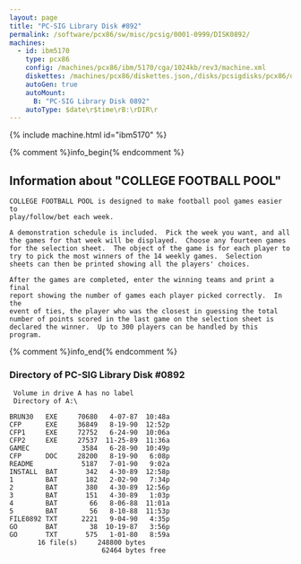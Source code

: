 ```yaml
---
layout: page
title: "PC-SIG Library Disk #892"
permalink: /software/pcx86/sw/misc/pcsig/0001-0999/DISK0892/
machines:
  - id: ibm5170
    type: pcx86
    config: /machines/pcx86/ibm/5170/cga/1024kb/rev3/machine.xml
    diskettes: /machines/pcx86/diskettes.json,/disks/pcsigdisks/pcx86/diskettes.json
    autoGen: true
    autoMount:
      B: "PC-SIG Library Disk 0892"
    autoType: $date\r$time\rB:\rDIR\r
---
```


{% include machine.html id="ibm5170" %}

{% comment %}info_begin{% endcomment %}

## Information about "COLLEGE FOOTBALL POOL"

    COLLEGE FOOTBALL POOL is designed to make football pool games easier to
    play/follow/bet each week.
    
    A demonstration schedule is included.  Pick the week you want, and all
    the games for that week will be displayed.  Choose any fourteen games
    for the selection sheet.  The object of the game is for each player to
    try to pick the most winners of the 14 weekly games.  Selection
    sheets can then be printed showing all the players' choices.
    
    After the games are completed, enter the winning teams and print a final
    report showing the number of games each player picked correctly.  In the
    event of ties, the player who was the closest in guessing the total
    number of points scored in the last game on the selection sheet is
    declared the winner.  Up to 300 players can be handled by this program.
{% comment %}info_end{% endcomment %}


### Directory of PC-SIG Library Disk #0892

     Volume in drive A has no label
     Directory of A:\

    BRUN30   EXE     70680   4-07-87  10:48a
    CFP      EXE     36849   8-19-90  12:52p
    CFP1     EXE     72752   6-24-90  10:06a
    CFP2     EXE     27537  11-25-89  11:36a
    GAMEC             3584   6-28-90  10:49p
    CFP      DOC     28200   8-19-90   6:08p
    README            5187   7-01-90   9:02a
    INSTALL  BAT       342   4-30-89  12:58p
    1        BAT       182   2-02-90   7:34p
    2        BAT       380   4-30-89  12:56p
    3        BAT       151   4-30-89   1:03p
    4        BAT        66   8-06-88  11:01a
    5        BAT        56   8-10-88  11:53p
    FILE0892 TXT      2221   9-04-90   4:35p
    GO       BAT        38  10-19-87   3:56p
    GO       TXT       575   1-01-80   8:59a
           16 file(s)     248800 bytes
                           62464 bytes free
